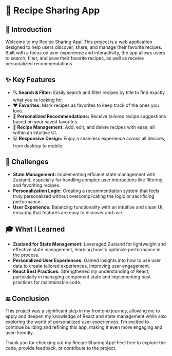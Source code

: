 # 🍲 Recipe Sharing App

## 📝 Introduction
Welcome to my Recipe Sharing App! This project is a web application designed to help users discover, share, and manage their favorite recipes. Built with a focus on user experience and interactivity, the app allows users to search, filter, and save their favorite recipes, as well as receive personalized recommendations.

## ✨ Key Features
- 🔍 **Search & Filter:** Easily search and filter recipes by title to find exactly what you're looking for.
- ❤️ **Favorites:** Mark recipes as favorites to keep track of the ones you love.
- 🎯 **Personalized Recommendations:** Receive tailored recipe suggestions based on your saved favorites.
- 📝 **Recipe Management:** Add, edit, and delete recipes with ease, all within an intuitive UI.
- 💻 **Responsive Design:** Enjoy a seamless experience across all devices, from desktop to mobile.

## 🚧 Challenges
- **State Management:** Implementing efficient state management with Zustand, especially for handling complex user interactions like filtering and favoriting recipes.
- **Personalization Logic:** Creating a recommendation system that feels truly personalized without overcomplicating the logic or sacrificing performance.
- **User Experience:** Balancing functionality with an intuitive and clean UI, ensuring that features are easy to discover and use.

## 🎓 What I Learned
- **Zustand for State Management:** Leveraged Zustand for lightweight and effective state management, learning how to optimize performance in the process.
- **Personalized User Experiences:** Gained insights into how to use user data to create tailored experiences, improving user engagement.
- **React Best Practices:** Strengthened my understanding of React, particularly in managing component state and implementing best practices for maintainable code.

## 🔚 Conclusion
This project was a significant step in my frontend journey, allowing me to apply and deepen my knowledge of React and state management while also exploring the world of personalized user experiences. I’m excited to continue building and refining this app, making it even more engaging and user-friendly.

Thank you for checking out my Recipe Sharing App! Feel free to explore the code, provide feedback, or contribute to the project.
